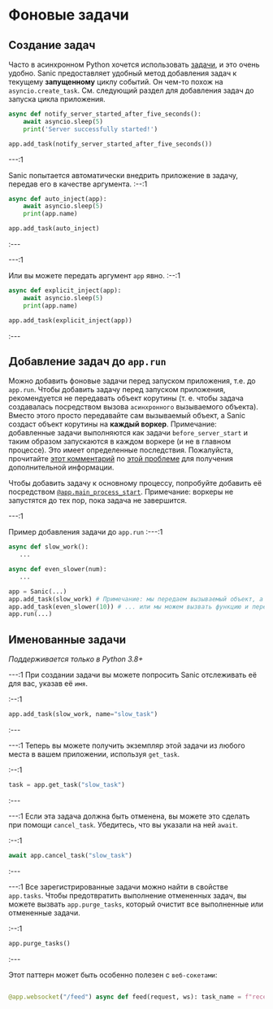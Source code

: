 # Фоновые задачи

## Создание задач
Часто в асинхронном Python хочется использовать [задачи](https://docs.python.org/3/library/asyncio-task.html#asyncio.create_task), и это очень удобно. Sanic предоставляет удобный метод добавления задач к текущему **запущенному** циклу событий. Он чем-то похож на `asyncio.create_task`. См. следующий раздел для добавления задач до запуска цикла приложения.

```python
async def notify_server_started_after_five_seconds():
    await asyncio.sleep(5)
    print('Server successfully started!')

app.add_task(notify_server_started_after_five_seconds())
```

---:1

Sanic попытается автоматически внедрить приложение в задачу, передав его в качестве аргумента. :--:1
```python
async def auto_inject(app):
    await asyncio.sleep(5)
    print(app.name)

app.add_task(auto_inject)
```
:---

---:1

Или вы можете передать аргумент `app` явно. :--:1
```python
async def explicit_inject(app):
    await asyncio.sleep(5)
    print(app.name)

app.add_task(explicit_inject(app))
```
:---

## Добавление задач до `app.run`

Можно добавить фоновые задачи перед запуском приложения, т.е. до `app.run`. Чтобы добавить задачу перед запуском приложения, рекомендуется не передавать объект корутины (т. е. чтобы задача создавалась посредством вызова `асинхронного` вызываемого объекта). Вместо этого просто передавайте сам вызываемый объект, а Sanic создаст объект корутины на **каждый воркер**. Примечание: добавленные задачи выполняются как задачи `before_server_start` и таким образом запускаются в каждом воркере (и не в главном процессе). Это имеет определенные последствия. Пожалуйста, прочитайте [этот комментарий](https://github.com/sanic-org/sanic/issues/2139#issuecomment-868993668) по [этой проблеме](https://github.com/sanic-org/sanic/issues/2139) для получения дополнительной информации.

Чтобы добавить задачу к основному процессу, попробуйте добавить её посредством [`@app.main_process_start`](./listeners.md). Примечание: воркеры не запустятся до тех пор, пока задача не завершится.

---:1

Пример добавления задачи до `app.run` :---:1
```python
async def slow_work():
   ...

async def even_slower(num):
   ...

app = Sanic(...)
app.add_task(slow_work) # Примечание: мы передаем вызываемый объект, а не корутину...
app.add_task(even_slower(10)) # ... или мы можем вызвать функцию и передать корутину.
app.run(...)
```

## Именованные задачи

_Поддерживается только в Python 3.8+_

---:1 При создании задачи вы можете попросить Sanic отслеживать её для вас, указав её `имя`.

:--:1
```python
app.add_task(slow_work, name="slow_task")
```
:---

---:1 Теперь вы можете получить экземпляр этой задачи из любого места в вашем приложении, используя `get_task`.

:--:1
```python
task = app.get_task("slow_task")
```
:---

---:1 Если эта задача должна быть отменена, вы можете это сделать при помощи `cancel_task`. Убедитесь, что вы указали на ней `await`.

:--:1
```python
await app.cancel_task("slow_task")
```
:---

---:1 Все зарегистрированные задачи можно найти в свойстве `app.tasks`. Чтобы предотвратить выполнение отмененных задач, вы можете вызвать `app.purge_tasks`, который очистит все выполненные или отмененные задачи.

:--:1
```python
app.purge_tasks()
```
:---

Этот паттерн может быть особенно полезен с `веб-сокетами`:

```python async def receiver(ws): while True: message = await ws.recv() if not message: break print(f"Received: {message}")

@app.websocket("/feed") async def feed(request, ws): task_name = f"receiver:{request.id}" request.app.add_task(receiver(ws), name=task_name) try: while True: await request.app.event("my.custom.event") await ws.send("A message") finally: # When the websocket closes, let's cleanup the task await request.app.cancel_task(task_name) request.app.purge_tasks() ::: *Added in v21.12*
